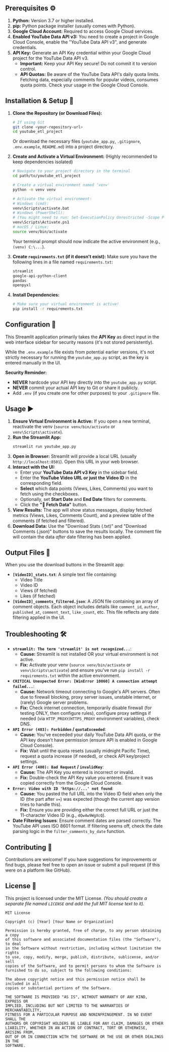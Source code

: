 
## Prerequisites ⚙️

1.  **Python:** Version 3.7 or higher installed.
2.  **pip:** Python package installer (usually comes with Python).
3.  **Google Cloud Account:** Required to access Google Cloud services.
4.  **Enabled YouTube Data API v3:** You need to create a project in Google Cloud Console, enable the "YouTube Data API v3", and generate credentials.
5.  **API Key:** Generate an API Key credential within your Google Cloud project for the YouTube Data API v3.
    *   **Important:** Keep your API Key secure! Do not commit it to version control.
    *   **API Quotas:** Be aware of the YouTube Data API's daily quota limits. Fetching data, especially comments for popular videos, consumes quota points. Check your usage in the Google Cloud Console.

## Installation & Setup 🚀

1.  **Clone the Repository (or Download Files):**
    ```bash
    # If using Git
    git clone <your-repository-url>
    cd youtube_etl_project
    ```
    Or download the necessary files (`youtube_app.py`, `.gitignore`, `.env.example`, `README.md`) into a project directory.

2.  **Create and Activate a Virtual Environment:**
    (Highly recommended to keep dependencies isolated)
    ```bash
    # Navigate to your project directory in the terminal
    cd path/to/youtube_etl_project

    # Create a virtual environment named 'venv'
    python -m venv venv

    # Activate the virtual environment:
    # Windows (cmd):
    venv\Scripts\activate.bat
    # Windows (PowerShell):
    # (You might need to run: Set-ExecutionPolicy Unrestricted -Scope Process)
    venv\Scripts\Activate.ps1
    # macOS / Linux:
    source venv/bin/activate
    ```
    Your terminal prompt should now indicate the active environment (e.g., `(venv) C:\...`).

3.  **Create `requirements.txt` (if it doesn't exist):**
    Make sure you have the following lines in a file named `requirements.txt`:
    ```txt
    streamlit
    google-api-python-client
    pandas
    openpyxl
    ```

4.  **Install Dependencies:**
    ```bash
    # Make sure your virtual environment is active!
    pip install -r requirements.txt
    ```

## Configuration 🔑

This Streamlit application primarily takes the **API Key** as direct input in the web interface sidebar for security reasons (it's not stored persistently).

While the `.env.example` file exists from potential earlier versions, it's not strictly necessary for running the `youtube_app.py` script, as the key is entered manually in the UI.

**Security Reminder:**
*   **NEVER** hardcode your API key directly into the `youtube_app.py` script.
*   **NEVER** commit your actual API key to Git or share it publicly.
*   Add `.env` (if you create one for other purposes) to your `.gitignore` file.

## Usage ▶️

1.  **Ensure Virtual Environment is Active:** If you open a new terminal, reactivate the venv (`source venv/bin/activate` or `venv\Scripts\activate`).
2.  **Run the Streamlit App:**
    ```bash
    streamlit run youtube_app.py
    ```
3.  **Open in Browser:** Streamlit will provide a local URL (usually `http://localhost:8501`). Open this URL in your web browser.
4.  **Interact with the UI:**
    *   Enter your **YouTube Data API v3 Key** in the sidebar field.
    *   Enter the **YouTube Video URL or just the Video ID** in the corresponding field.
    *   **Select** which data points (Views, Likes, Comments) you want to fetch using the checkboxes.
    *   Optionally, set **Start Date** and **End Date** filters for comments.
    *   Click the **"🚀 Fetch Data"** button.
5.  **View Results:** The app will show status messages, display fetched metrics (Views, Likes, Comments Count), and a preview table of the comments (if fetched and filtered).
6.  **Download Data:** Use the "Download Stats (.txt)" and "Download Comments (.json)" buttons to save the results locally. The comment file will contain the data *after* date filtering has been applied.

## Output Files 📄

When you use the download buttons in the Streamlit app:

*   **`[VideoID]_stats.txt`**: A simple text file containing:
    *   Video Title
    *   Video ID
    *   Views (if fetched)
    *   Likes (if fetched)
*   **`[VideoID]_comments_filtered.json`**: A JSON file containing an array of comment objects. Each object includes details like `comment_id`, `author`, `published_at`, `comment_text`, `like_count`, etc. This file reflects any date filtering applied in the UI.

## Troubleshooting 🛠️

*   **`streamlit: The term 'streamlit' is not recognized...`**:
    *   **Cause:** Streamlit is not installed OR your virtual environment is not active.
    *   **Fix:** Activate your venv (`source venv/bin/activate` or `venv\Scripts\activate`) and ensure you've run `pip install -r requirements.txt` within the active environment.
*   **`CRITICAL Unexpected Error: [WinError 10060] A connection attempt failed...`**:
    *   **Cause:** Network timeout connecting to Google's API servers. Often due to firewall blocking, proxy server issues, unstable internet, or (rarely) Google server problems.
    *   **Fix:** Check internet connection, temporarily disable firewall (for testing ONLY, then configure rules), configure proxy settings if needed (via `HTTP_PROXY`/`HTTPS_PROXY` environment variables), check DNS.
*   **`API Error (403): Forbidden` / `quotaExceeded`**:
    *   **Cause:** You've exceeded your daily YouTube Data API quota, or the API key doesn't have permission (ensure API is enabled in Google Cloud Console).
    *   **Fix:** Wait until the quota resets (usually midnight Pacific Time), request a quota increase (if needed), or check API key/project settings.
*   **`API Error (400): Bad Request` / `invalidKey`**:
    *   **Cause:** The API Key you entered is incorrect or invalid.
    *   **Fix:** Double-check the API Key value you entered. Ensure it was copied correctly from the Google Cloud Console.
*   **`Error: Video with ID 'https://...' not found`**:
    *   **Cause:** You pasted the full URL into the Video ID field when only the ID (the part after `v=`) was expected (though the current app version tries to handle this).
    *   **Fix:** Ensure you are providing either the correct full URL or just the 11-character Video ID (e.g., `dQw4w9WgXcQ`).
*   **Date Filtering Issues**: Ensure comment dates are parsed correctly. The YouTube API uses ISO 8601 format. If filtering seems off, check the date parsing logic in the `filter_comments_by_date` function.

## Contributing 🤝

Contributions are welcome! If you have suggestions for improvements or find bugs, please feel free to open an issue or submit a pull request (if this were on a platform like GitHub).

## License 📜

This project is licensed under the MIT License. *(You should create a separate file named `LICENSE` and add the full MIT license text to it).*

```text
MIT License

Copyright (c) [Year] [Your Name or Organization]

Permission is hereby granted, free of charge, to any person obtaining a copy
of this software and associated documentation files (the "Software"), to deal
in the Software without restriction, including without limitation the rights
to use, copy, modify, merge, publish, distribute, sublicense, and/or sell
copies of the Software, and to permit persons to whom the Software is
furnished to do so, subject to the following conditions:

The above copyright notice and this permission notice shall be included in all
copies or substantial portions of the Software.

THE SOFTWARE IS PROVIDED "AS IS", WITHOUT WARRANTY OF ANY KIND, EXPRESS OR
IMPLIED, INCLUDING BUT NOT LIMITED TO THE WARRANTIES OF MERCHANTABILITY,
FITNESS FOR A PARTICULAR PURPOSE AND NONINFRINGEMENT. IN NO EVENT SHALL THE
AUTHORS OR COPYRIGHT HOLDERS BE LIABLE FOR ANY CLAIM, DAMAGES OR OTHER
LIABILITY, WHETHER IN AN ACTION OF CONTRACT, TORT OR OTHERWISE, ARISING FROM,
OUT OF OR IN CONNECTION WITH THE SOFTWARE OR THE USE OR OTHER DEALINGS IN THE
SOFTWARE.

